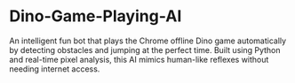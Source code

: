 # Dino-Game-Playing-AI
An intelligent fun bot that plays the Chrome offline Dino game automatically by detecting obstacles and jumping at the perfect time. Built using Python and real-time pixel analysis, this AI mimics human-like reflexes without needing internet access.
